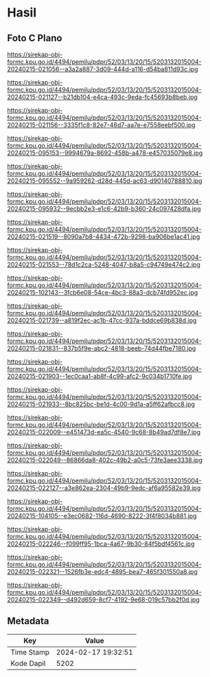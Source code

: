 # Hasil

## Foto C Plano

https://sirekap-obj-formc.kpu.go.id/4494/pemilu/pdpr/52/03/13/20/15/5203132015004-20240215-021056--a3a2a887-3d09-444d-a116-d54ba811d93c.jpg

https://sirekap-obj-formc.kpu.go.id/4494/pemilu/pdpr/52/03/13/20/15/5203132015004-20240215-021127--b21db104-e4ca-493c-9eda-fc45693b8beb.jpg

https://sirekap-obj-formc.kpu.go.id/4494/pemilu/pdpr/52/03/13/20/15/5203132015004-20240215-021156--3335f1c8-82e7-46d7-aa7e-e7558eebf500.jpg

https://sirekap-obj-formc.kpu.go.id/4494/pemilu/pdpr/52/03/13/20/15/5203132015004-20240215-095153--9994679a-8692-458b-a478-e457035079e8.jpg

https://sirekap-obj-formc.kpu.go.id/4494/pemilu/pdpr/52/03/13/20/15/5203132015004-20240215-095552--9a959262-d28d-445d-ac63-d90140788810.jpg

https://sirekap-obj-formc.kpu.go.id/4494/pemilu/pdpr/52/03/13/20/15/5203132015004-20240215-095932--9ecbb2e3-e1c6-42b9-b360-24c097428dfa.jpg

https://sirekap-obj-formc.kpu.go.id/4494/pemilu/pdpr/52/03/13/20/15/5203132015004-20240215-021519--8090a7b8-4434-472b-9298-ba906be1ac41.jpg

https://sirekap-obj-formc.kpu.go.id/4494/pemilu/pdpr/52/03/13/20/15/5203132015004-20240215-021553--78d1c2ca-5248-4047-b8a5-c94749e474c2.jpg

https://sirekap-obj-formc.kpu.go.id/4494/pemilu/pdpr/52/03/13/20/15/5203132015004-20240215-102143--3fcb6e08-54ce-4bc3-88a3-dcb74fd952ec.jpg

https://sirekap-obj-formc.kpu.go.id/4494/pemilu/pdpr/52/03/13/20/15/5203132015004-20240215-021739--a819f2ec-ac1b-47cc-937a-bddce69b838d.jpg

https://sirekap-obj-formc.kpu.go.id/4494/pemilu/pdpr/52/03/13/20/15/5203132015004-20240215-021831--837b5f9e-abc2-4818-beeb-74d44fbe7180.jpg

https://sirekap-obj-formc.kpu.go.id/4494/pemilu/pdpr/52/03/13/20/15/5203132015004-20240215-021903--1ec0caa1-ab8f-4c99-afc2-9c034b1710fe.jpg

https://sirekap-obj-formc.kpu.go.id/4494/pemilu/pdpr/52/03/13/20/15/5203132015004-20240215-021933--8bc825bc-be1d-4c00-9d1a-a5ff62afbcc8.jpg

https://sirekap-obj-formc.kpu.go.id/4494/pemilu/pdpr/52/03/13/20/15/5203132015004-20240215-022009--e451473d-ea5c-4540-9c68-8b49ad7df8e7.jpg

https://sirekap-obj-formc.kpu.go.id/4494/pemilu/pdpr/52/03/13/20/15/5203132015004-20240215-022049--86866da8-402c-49b2-a0c5-73fe3aee3338.jpg

https://sirekap-obj-formc.kpu.go.id/4494/pemilu/pdpr/52/03/13/20/15/5203132015004-20240215-022127--a3e862ea-2304-49b9-9edc-af6a95582e39.jpg

https://sirekap-obj-formc.kpu.go.id/4494/pemilu/pdpr/52/03/13/20/15/5203132015004-20240215-104105--e3ec0682-116d-4690-8222-3f4f8034b881.jpg

https://sirekap-obj-formc.kpu.go.id/4494/pemilu/pdpr/52/03/13/20/15/5203132015004-20240215-022246--f099ff95-1bca-4a67-9b30-84f5bdf4561c.jpg

https://sirekap-obj-formc.kpu.go.id/4494/pemilu/pdpr/52/03/13/20/15/5203132015004-20240215-022321--1526fb3e-edc4-4895-bea7-465f301550a8.jpg

https://sirekap-obj-formc.kpu.go.id/4494/pemilu/pdpr/52/03/13/20/15/5203132015004-20240215-022349--d492d659-8cf7-4192-9e68-019c57bb2f0d.jpg


## Metadata

| Key        | Value               |
| ---------- | ------------------- |
| Time Stamp | 2024-02-17 19:32:51 |
| Kode Dapil | 5202                |



